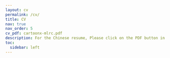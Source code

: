 ```yaml
---
layout: cv
permalink: /cv/
title: CV
nav: true
nav_order: 5
cv_pdf: cartoonx-mlrc.pdf
description: For the Chinese resume, Please click on the PDF button in the upper right corner.
toc:
  sidebar: left
---
```

